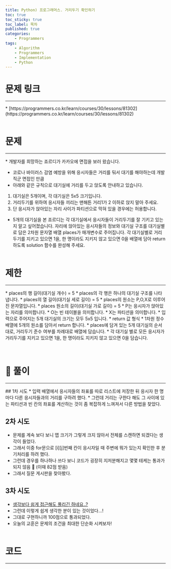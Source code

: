 ```yaml
---
title: Python) 프로그래머스. 거리두기 확인하기
toc: true
toc_sticky: true
toc_label: 목차
published: true
categories:
    - Programmers
tags:
    - Algorithm
    - Programmers
    - Implementation
    - Python
---
```


# 문제 링크
<hr>
* [https://programmers.co.kr/learn/courses/30/lessons/81302](https://programmers.co.kr/learn/courses/30/lessons/81302)<br><br>

# 문제
<hr>
* 개발자를 희망하는 죠르디가 카카오에 면접을 보러 왔습니다.

* 코로나 바이러스 감염 예방을 위해 응시자들은 거리를 둬서 대기를 해야하는데 개발 직군 면접인 만큼
* 아래와 같은 규칙으로 대기실에 거리를 두고 앉도록 안내하고 있습니다.

1. 대기실은 5개이며, 각 대기실은 5x5 크기입니다.
2. 거리두기를 위하여 응시자들 끼리는 맨해튼 거리1가 2 이하로 앉지 말아 주세요.
3. 단 응시자가 앉아있는 자리 사이가 파티션으로 막혀 있을 경우에는 허용합니다.

* 5개의 대기실을 본 죠르디는 각 대기실에서 응시자들이 거리두기를 잘 기키고 있는지 알고 싶어졌습니다. 자리에 앉아있는 응시자들의 정보와 대기실 구조를 대기실별로 담은 2차원 문자열 배열 places가 매개변수로 주어집니다. 각 대기실별로 거리두기를 지키고 있으면 1을, 한 명이라도 지키지 않고 있으면 0을 배열에 담아 return 하도록 solution 함수를 완성해 주세요.<br><br>

# 제한
<hr>
* places의 행 길이(대기실 개수) = 5
* places의 각 행은 하나의 대기실 구조를 나타냅니다.
* places의 열 길이(대기실 세로 길이) = 5
* places의 원소는 P,O,X로 이루어진 문자열입니다.
* places 원소의 길이(대기실 가로 길이) = 5
* P는 응시자가 앉아있는 자리를 의미합니다.
* O는 빈 테이블을 의미합니다.
* X는 파티션을 의미합니다.
* 입력으로 주어지는 5개 대기실의 크기는 모두 5x5 입니다.
* return 값 형식
* 1차원 정수 배열에 5개의 원소를 담아서 return 합니다.
* places에 담겨 있는 5개 대기실의 순서대로, 거리두기 준수 여부를 차례대로 배열에 담습니다.
* 각 대기실 별로 모든 응시자가 거리두기를 지키고 있으면 1을, 한 명이라도 지키지 않고 있으면 0을 담습니다.<br><br><br>

# 👀 풀이
<hr>
## 1차 시도
* 입력 배열에서 응시자들의 좌표를 따로 리스트에 저장한 뒤 응시자 한 명마다 다른 응시자들과의 거리를 구하려 했다. 
* 그런데 거리는 구한다 해도 그 사이에 있는 파티션과 빈 칸의 좌표를 계산하는 것이 좀 복잡하게 느껴져서 다른 방법을 찾았다.

## 2차 시도
* 문제를 계속 보다 보니 맵 크기가 그렇게 크지 않아서 전체를 스캔하면 되겠다는 생각이 들었다.
* 그래서 이중 for문으로 [i][j]번째 칸이 응시자일 때 주변에 뭐가 있는지 확인한 후 분기처리를 하려 했다.
* 그런데 경우를 하나하나 쓰다 보니 코드가 굉장히 지저분해지고 몇몇 테케는 통과가 되지 않음 🥲 (이때 82점 받음)
* 그래서 질문 게시판을 찾아봤다.

## 3차 시도
* [생각보다 쉽게 접근해도 풀리긴 하네요..?](https://programmers.co.kr/questions/21304)
* 그런데 이렇게 쉽게 생각한 분이 있는 것이었다...!
* 그대로 구현하니까 100점으로 통과되었다.
* 오늘의 교훈은 문제의 조건을 최대한 단순화 시켜보자!<br><br>
 
# 코드
<hr>

<script src="https://gist.github.com/miro7923/e598c223daf5db06d057c9968f7be401.js"></script>
